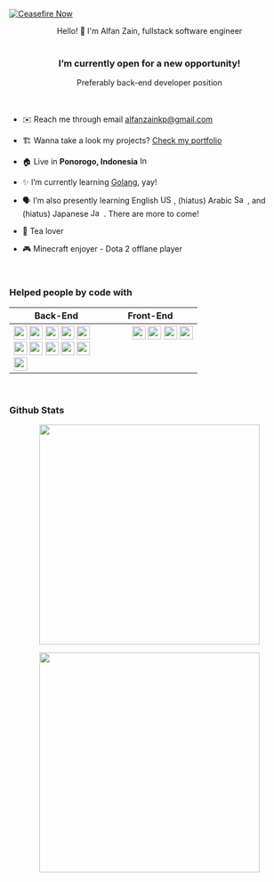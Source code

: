 [![Ceasefire Now](https://badge.techforpalestine.org/default)](https://techforpalestine.org/learn-more)

<div align="center">Hello! 👋 I'm Alfan Zain, fullstack software engineer</div>  
  
<br />

<div align="center"><b><h3>I’m currently open for a new opportunity!</h3></b>
Preferably back-end developer position</div>

<br />
<br />

- ✉️ Reach me through email alfanzainkp@gmail.com

- 🏗 Wanna take a look my projects? [Check my portfolio](https://www.notion.so/alfanzain/Alfan-Zain-s-Portfolio-f021212cc2e840aba33826efc6032731)

- 🏠 Live in <b>Ponorogo, Indonesia</b> <img
  src="https://flagcdn.com/20x15/id.png"
  srcset="https://flagcdn.com/40x30/id.png 2x,
    https://flagcdn.com/60x45/id.png 3x"
  width="20"
  height="15"
  alt="Indonesia">
  
- ✨ I’m currently learning [Golang](https://golang.org/), yay!
  
- 🗣️ I’m also presently learning English <img
  src="https://flagcdn.com/20x15/us.png"
  srcset="https://flagcdn.com/40x30/us.png 2x,
    https://flagcdn.com/60x45/us.png 3x"
  width="20"
  height="15"
  alt="USA"> , (hiatus) Arabic <img
  src="https://flagcdn.com/20x15/sa.png"
  srcset="https://flagcdn.com/40x30/sa.png 2x,
    https://flagcdn.com/60x45/sa.png 3x"
  width="20"
  height="15"
  alt="Saudi Arabia"> , and (hiatus) Japanese <img
  src="https://flagcdn.com/20x15/jp.png"
  srcset="https://flagcdn.com/40x30/jp.png 2x,
    https://flagcdn.com/60x45/jp.png 3x"
  width="20"
  height="15"
  alt="Japan"> . There are more to come!
  
- 🍵 Tea lover

- 🎮 Minecraft enjoyer - Dota 2 offlane player
  

<br/>  


<h3>Helped people by code with</h3>
<table align="center">
	<tr>
        <th align="center" width="153">
        Back-End
	    </th>
	    <th align="center" width="153">
        Front-End
	    </th>
	</tr>
	<tr>
        <th align="left" valign="top" width="153">
	        <img alt="" src="https://img.shields.io/badge/PHP-777BB4?style=for-the-badge&logo=php&logoColor=white" height="24px" />
	        <img alt="" src="https://img.shields.io/badge/Laravel-FF2D20?style=for-the-badge&logo=laravel&logoColor=white" height="24px" />
		<img alt="" src="https://img.shields.io/badge/Livewire-4E56A6?logo=livewire&logoColor=fff&style=for-the-badge" height="24px" />
			<img alt="" src="https://img.shields.io/badge/TypeScript-007ACC?style=for-the-badge&logo=typescript&logoColor=white" height="24px" />
			<img alt="" src="https://img.shields.io/badge/Node.js-43853D?style=for-the-badge&logo=node.js&logoColor=white" height="24px" />
			<img alt="" src="https://img.shields.io/badge/Express.js-404D59?style=for-the-badge" height="24px" />
			<img alt="" src="https://img.shields.io/badge/sequelize-323330?style=for-the-badge&logo=sequelize&logoColor=blue" height="24px" />
	  	    <img alt="" src="https://img.shields.io/badge/Go-00ADD8?style=for-the-badge&logo=go&logoColor=white" height="24px" />
			<img alt="" src="https://img.shields.io/badge/MySQL-005C84?style=for-the-badge&logo=mysql&logoColor=white" height="24px" />
			<img alt="" src="https://img.shields.io/badge/PostgreSQL-316192?style=for-the-badge&logo=postgresql&logoColor=white" height="24px" />
			<img alt="" src="https://img.shields.io/badge/MongoDB-4EA94B?style=for-the-badge&logo=mongodb&logoColor=white" height="24px" />
	    </th>
	    <th align="right" valign="top" width="153">
	    	<img alt="" src="https://img.shields.io/badge/Vue.js-35495E?style=for-the-badge&logo=vue.js&logoColor=4FC08D" height="24px" />
			<img alt="" src="https://img.shields.io/badge/React-20232A?style=for-the-badge&logo=react&logoColor=61DAFB" height="24px" />
	  	    <img alt="" src="https://img.shields.io/badge/Angular-DD0031?style=for-the-badge&logo=angular&logoColor=white" height="24px" />
	  	    <img alt="" src="https://img.shields.io/badge/Redux-593D88?style=for-the-badge&logo=redux&logoColor=white" height="24px" />
	    </th>
	</tr>
</table>

<br/> 


<h3>Github Stats</h3>  
<p align=center>
  <div align=center>
    <a href="#">
      <img width=396 align="center" src="https://github-readme-stats.vercel.app/api/top-langs/?username=alfanzain&theme=dark&hide_border=false&include_all_commits=false&count_private=false&layout=compact" />
    </a>
  </div>
</p>
<p align=center>
  <div align=center>
    <a href="#" title="Go to Source">
      <img align="center" width=396 src="https://github-readme-stats.vercel.app/api?username=alfanzain&theme=dark&hide_border=false&include_all_commits=false&count_private=false" />
    </a>
  </div>
</p>
